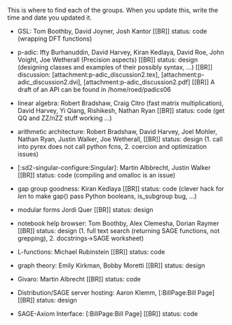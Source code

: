 This is where to find each of the groups. When you update this, write the time and date you updated it.


 * GSL:
   Tom Boothby, David Joyner, Josh Kantor
   [[BR]]
   status: code (wrapping DFT functions)

 * p-adic:
   Ifty Burhanuddin, David Harvey, Kiran Kedlaya, David Roe, John Voight, Joe Wetherall (Precision aspects)
   [[BR]]
   status: design (designing classes and examples of their possibly syntax, ...)
   [[BR]]
   discussion: [attachment:p-adic_discussion2.tex], [attachment:p-adic_discussion2.dvi], [attachment:p-adic_discussion2.pdf]
   [[BR]]
   A draft of an API can be found in /home/roed/padics06

 * linear algebra: 
   Robert Bradshaw, Craig Citro (fast matrix multiplication), David Harvey, Yi Qiang, Rishikesh, Nathan Ryan
   [[BR]]
   status: code (get QQ and ZZ/nZZ stuff working ...)

 * arithmetic architecture:
   Robert Bradshaw, David Harvey, Joel Mohler, Nathan Ryan, Justin Walker, Joe Wetherall,
   [[BR]]
   status: design (1. call into pyrex does not call python fcns, 2. coercion and optimization issues)

 * [:sd2-singular-configure:Singular]:
   Martin Albbrecht, Justin Walker
   [[BR]]
   status: code (compiling and omalloc is an issue)

 * gap group goodness:
   Kiran Kedlaya
   [[BR]]
   status: code (clever hack for _len_ to make gap() pass Python booleans, is_subgroup bug, ...)

 * modular forms 
   Jordi Quer
   [[BR]]
   status: design

 * notebook help browser: 
   Tom Boothby, Alex Clemesha, Dorian Raymer
   [[BR]]
   status: design (1. full text search (returning SAGE functions, not grepping), 2. docstrings->SAGE worksheet)

 * L-functions:
   Michael Rubinstein
   [[BR]]
   status: code 

 * graph theory: 
   Emily Kirkman, Bobby Moretti
   [[BR]]
   status: design

 * Givaro:
   Martin Albrecht
   [[BR]]
   status: code

 * Distribution/SAGE server hosting:
   Aaron Klemm, [:BillPage:Bill Page]
   [[BR]]
   status: design

 * SAGE-Axiom Interface:
   [:BillPage:Bill Page]
   [[BR]]
   status: code
